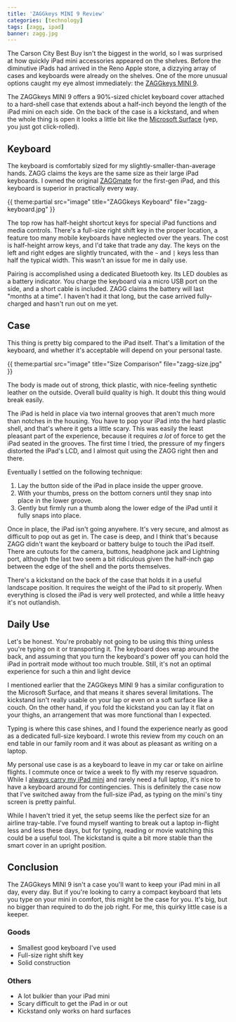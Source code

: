 ```yaml
---
title: 'ZAGGkeys MINI 9 Review'
categories: [technology]
tags: [zagg, ipad]
banner: zagg.jpg
---
```


The Carson City Best Buy isn't the biggest in the world, so I was surprised at how quickly iPad mini accessories appeared on the shelves. Before the diminutive iPads had arrived in the Reno Apple store, a dizzying array of cases and keyboards were already on the shelves. One of the more unusual options caught my eye almost immediately: the [ZAGGkeys MINI 9](http://www.zagg.com/keyboard-cases/index.php#zaggkeys-mini-9+ipad-mini).

The ZAGGkeys MINI 9 offers a 90%-sized chiclet keyboard cover attached to a hard-shell case that extends about a half-inch beyond the length of the iPad mini on each side. On the back of the case is a kickstand, and when the whole thing is open it looks a little bit like the [Microsoft Surface](http://m.youtube.com/#/watch?v=U7UlE-o8DQQ&desktop_uri=%2Fwatch%3Fv%3DU7UlE-o8DQQ) (yep, you just got click-rolled).

## Keyboard

The keyboard is comfortably sized for my slightly-smaller-than-average hands. ZAGG claims the keys are the same size as their large iPad keyboards. I owned the original [ZAGGmate](http://www.zagg.com/keyboard-cases/index.php#zaggmate+ipad-1) for the first-gen iPad, and this keyboard is superior in practically every way. 

{{ theme:partial src="image" title="ZAGGkeys Keyboard" file="zagg-keyboard.jpg" }}

The top row has half-height shortcut keys for special iPad functions and media controls. There's a full-size right shift key in the proper location, a feature too many mobile keyboards have neglected over the years. The cost is half-height arrow keys, and I'd take that trade any day. The keys on the left and right edges are slightly truncated, with the <code>~</code> and <code>|</code> keys less than half the typical width. This wasn't an issue for me in daily use.

Pairing is accomplished using a dedicated Bluetooth key. Its LED doubles as a battery indicator. You charge the keyboard via a micro USB port on the side, and a short cable is included. ZAGG claims the battery will last "months at a time". I haven't had it that long, but the case arrived fully-charged and hasn't run out on me yet.

## Case

This thing is pretty big compared to the iPad itself. That's a limitation of the keyboard, and whether it's acceptable will depend on your personal taste.

{{ theme:partial src="image" title="Size Comparison" file="zagg-size.jpg" }}

The body is made out of strong, thick plastic, with nice-feeling synthetic leather on the outside. Overall build quality is high. It doubt this thing would break easily. 

The iPad is held in place via two internal grooves that aren't much more than notches in the housing. You have to pop your iPad into the hard plastic shell, and that's where it gets a little scary. This was easily the least pleasant part of the experience, because it requires *a lot* of force to get the iPad seated in the grooves. The first time I tried, the pressure of my fingers distorted the iPad's LCD, and I almost quit using the ZAGG right then and there. 

Eventually I settled on the following technique:

1. Lay the button side of the iPad in place inside the upper groove.
2. With your thumbs, press on the bottom corners until they snap into place in the lower groove.
3. Gently but firmly run a thumb along the lower edge of the iPad until it fully snaps into place.

Once in place, the iPad isn't going anywhere. It's very secure, and almost as difficult to pop out as get in. The case is deep, and I think that's because ZAGG didn't want the keyboard or battery bulge to touch the iPad itself. There are cutouts for the camera, buttons, headphone jack and Lightning port, although the last two seem a bit ridiculous given the half-inch gap between the edge of the shell and the ports themselves.

There's a kickstand on the back of the case that holds it in a useful landscape position. It requires the weight of the iPad to sit properly. When everything is closed the iPad is very well protected, and while a little heavy it's not outlandish.

## Daily Use

Let's be honest. You're probably not going to be using this thing unless you're typing on it or transporting it. The keyboard does wrap around the back, and assuming that you turn the keyboard's power off you can hold the iPad in portrait mode without too much trouble. Still, it's not an optimal experience for such a thin and light device

I mentioned earlier that the ZAGGkeys MINI 9 has a similar configuration to the Microsoft Surface, and that means it shares several limitations. The kickstand isn't really usable on your lap or even on a soft surface like a couch. On the other hand, if you fold the kickstand you can lay it flat on your thighs, an arrangement that was more functional than I expected.

Typing is where this case shines, and I found the experience nearly as good as a dedicated full-size keyboard. I wrote this review from my couch on an end table in our family room and it was about as pleasant as writing on a laptop. 

My personal use case is as a keyboard to leave in my car or take on airline flights. I commute once or twice a week to fly with my reserve squadron. While I [always carry my iPad mini](http://www.macstories.net/stories/ipad-in-real-life-erik-hess-f-5n-tiger-ii-pilot/) and rarely need a full laptop, it's nice to have a keyboard around for contingencies. This is definitely the case now that I've switched away from the full-size iPad, as typing on the mini's tiny screen is pretty painful.

While I haven't tried it yet, the setup seems like the perfect size for an airline tray-table. I've found myself wanting to break out a laptop in-flight less and less these days, but for typing, reading or movie watching this could be a useful tool. The kickstand is quite a bit more stable than the smart cover in an upright position.

## Conclusion

The ZAGGkeys MINI 9 isn't a case you'll want to keep your iPad mini in all day, every day. But if you're looking to carry a compact keyboard that lets you type on your mini in comfort, this might be the case for you. It's big, but no bigger than required to do the job right. For me, this quirky little case is a keeper.

### Goods
* Smallest good keyboard I've used
* Full-size right shift key
* Solid construction

### Others
* A lot bulkier than your iPad mini
* Scary difficult to get the iPad in or out
* Kickstand only works on hard surfaces